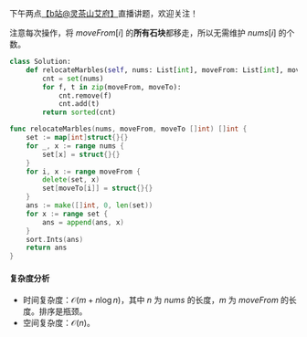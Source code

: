 下午两点[【b站@灵茶山艾府】](https://space.bilibili.com/206214)直播讲题，欢迎关注！

注意每次操作，将 $\textit{moveFrom}[i]$ 的**所有石块**都移走，所以无需维护 $\textit{nums}[i]$ 的个数。

```py [sol-Python3]
class Solution:
    def relocateMarbles(self, nums: List[int], moveFrom: List[int], moveTo: List[int]) -> List[int]:
        cnt = set(nums)
        for f, t in zip(moveFrom, moveTo):
            cnt.remove(f)
            cnt.add(t)
        return sorted(cnt)
```

```go [sol-Go]
func relocateMarbles(nums, moveFrom, moveTo []int) []int {
	set := map[int]struct{}{}
	for _, x := range nums {
		set[x] = struct{}{}
	}
	for i, x := range moveFrom {
		delete(set, x)
		set[moveTo[i]] = struct{}{}
	}
	ans := make([]int, 0, len(set))
	for x := range set {
		ans = append(ans, x)
	}
	sort.Ints(ans)
	return ans
}
```

#### 复杂度分析

- 时间复杂度：$\mathcal{O}(m + n\log n)$，其中 $n$ 为 $\textit{nums}$ 的长度，$m$ 为 $\textit{moveFrom}$ 的长度。排序是瓶颈。
- 空间复杂度：$\mathcal{O}(n)$。
